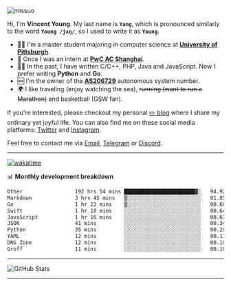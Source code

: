 <p align="left"> <img src="https://komarev.com/ghpvc/?username=missuo&label=Profile%20views&color=0e75b6&style=flat" alt="missuo" /> </p>


Hi, I'm **Vincent Young**. My last name is **`Yang`**, which is pronounced similarly to the word **`Young /jʌŋ/`**, so I used to write it as **`Young`**. 

-  👨‍🎓 I'm a master student majoring in computer science at [**University of Pittsburgh**](https://www.pitt.edu).
-  💼 Once I was an intern at **[PwC AC Shanghai](https://www.linkedin.com/company/pwc-ac-shanghai/)**.
-  👨‍💻 In the past, I have written C/C++, PHP, Java and JavaScript. Now I prefer writing **Python** and **Go**.
-  🆕 I'm the owner of the **[AS206729](https://bgp.tools/AS206729)** autonomous system number.
-  🌍 I like traveling (enjoy watching the sea), ~~running (want to run a Marathon)~~ and basketball (GSW fan).

If you're interested, please checkout my personal [✏️ blog](https://missuo.me/) where I share my ordinary yet joyful life. You can also find me on these social media platforms: [Twitter](https://twitter.com/m1ssuo) and [Instagram](https://www.instagram.com/m1ssuo).

Feel free to contact me via <a href="mailto:i@yyt.moe">Email</a>, [Telegram](https://t.me/missuo) or [Discord](https://discordapp.com/users/missuo#7448).

-------

[![wakatime](https://wakatime.com/badge/user/c13cd961-40ca-417a-afb6-1f9ea8ac295c.svg)](https://wakatime.com/@missuo)

📊 **Monthly development breakdown**
<!--START_SECTION:waka-->

```txt
Other                 192 hrs 54 mins ███████████████████████▓░   94.92 %
Markdown              3 hrs 45 mins   ▒░░░░░░░░░░░░░░░░░░░░░░░░   01.85 %
Go                    1 hr 22 mins    ▒░░░░░░░░░░░░░░░░░░░░░░░░   00.68 %
Swift                 1 hr 18 mins    ░░░░░░░░░░░░░░░░░░░░░░░░░   00.64 %
JavaScript            1 hr 16 mins    ░░░░░░░░░░░░░░░░░░░░░░░░░   00.63 %
JSON                  41 mins         ░░░░░░░░░░░░░░░░░░░░░░░░░   00.34 %
Python                35 mins         ░░░░░░░░░░░░░░░░░░░░░░░░░   00.29 %
YAML                  12 mins         ░░░░░░░░░░░░░░░░░░░░░░░░░   00.11 %
DNS Zone              12 mins         ░░░░░░░░░░░░░░░░░░░░░░░░░   00.10 %
Groff                 11 mins         ░░░░░░░░░░░░░░░░░░░░░░░░░   00.10 %
```

<!--END_SECTION:waka-->

-------

![GitHub Stats](https://github-readme-stats-opal-alpha-76.vercel.app/api?username=missuo&show_icons=true&theme=transparent)

-------

